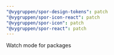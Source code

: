 ```yaml
---
"@vygruppen/spor-design-tokens": patch
"@vygruppen/spor-icon-react": patch
"@vygruppen/spor-icon": patch
"@vygruppen/spor-react": patch
---
```


Watch mode for packages
